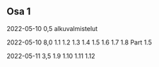 ## Osa 1
2022-05-10  0,5 alkuvalmistelut

2022-05-10  8,0 1.1 1.2 1.3 1.4 1.5 1.6 1.7 1.8 Part 1.5

2022-05-11  3,5 1.9 1.10 1.11 1.12
